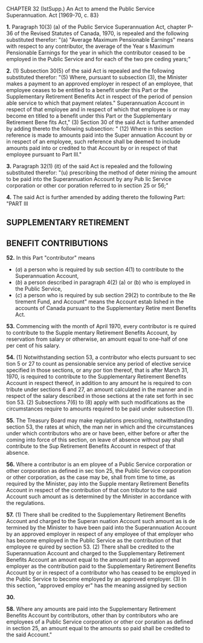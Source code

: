 CHAPTER 32 (IstSupp.)
An Act to amend the Public
Service Superannuation. Act
[1969-70, c. 83}

**1.** Paragraph 10(3) (a) of the Public
Service Superannuation Act, chapter P-36
of the Revised Statutes of Canada, 1970,
is repealed and the following substituted
therefor:
"(a) "Average Maximum Pensionable
Earnings" means with respect to any
contributor, the average of the Year s
Maximum Pensionable Earnings for
the year in which the contributor
ceased to be employed in the Public
Service and for each of the two pre
ceding years;"

**2.** (1) Subsection 30(5) of the said Act
is repealed and the following substituted
therefor:
"(5) Where, pursuant to subsection
(3), the Minister makes a payment to
an approved employer in respect of an
employee, that employee ceases to be
entitled to a benefit under this Part or
the Supplementary Retirement Benefits
Act in respect of the period of pension
able service to which that payment
relates."
Superannuation Account in respect of
that employee and in respect of which
that employee is or may become en
titled to a benefit under this Part or
the Supplementary Retirement Bene
fits Act,"
(3) Section 30 of the said Act is further
amended by adding thereto the following
subsection:
" (12) Where in this section reference is
made to amounts paid into the Super
annuation Account by or in respect of an
employee, such reference shall be deemed
to include amounts paid into or credited
to that Account by or in respect of that
employee pursuant to Part III."

**3.** Paragraph 32(1) (it) of the said Act
is repealed and the following substituted
therefor:
"(u) prescribing the method of deter
mining the amount to be paid into the
Superannuation Account by any Pub
lic Service corporation or other cor
poration referred to in section 25 or
56;"

**4.** The said Act is further amended by
adding thereto the following Part:
"PART III

## SUPPLEMENTARY RETIREMENT

## BENEFIT CONTRIBUTIONS

**52.** In this Part
"contributor" means
  * (_a_) a person who is required by sub
section 4(1) to contribute to the
Superannuation Account,
  * (_b_) a person described in paragraph
4(2) (a) or (b) who is employed in the
Public Service,
  * (_c_) a person who is required by sub
section 29(2) to contribute to the Re
tirement Fund, and
Account" means the Account estab
lished in the accounts of Canada
pursuant to the Supplementary Retire
ment Benefits Act.

**53.** Commencing with the month of
April 1970, every contributor is re
quired to contribute to the Supple
mentary Retirement Benefits Account,
by reservation from salary or otherwise,
an amount equal to one-half of one
per cent of his salary.

**54.** (1) Notwithstanding section 53, a
contributor who elects pursuant to sec
tion 5 or 27 to count as pensionable
service any period of elective service
specified in those sections, or any por
tion thereof, that is after March 31,
1970, is required to contribute to the
Supplementary Retirement Benefits
Account in respect thereof, in addition
to any amount he is required to con
tribute under sections 6 and 27, an
amount calculated in the manner and in
respect of the salary described in those
sections at the rate set forth in sec
tion 53.
(2) Subsections 7(6) to (8) apply with
such modifications as the circumstances
require to amounts required to be paid
under subsection (1).

**55.** The Treasury Board may make
regulations prescribing, notwithstanding
section 53, the rates at which, the man
ner in which and the circumstances under
which contributors who are or have been,
either before or after the coming into
force of this section, on leave of absence
without pay shall contribute to the Sup
Retirement Benefits Account
in respect of that absence.

**56.** Where a contributor is an em
ployee of a Public Service corporation
or other corporation as defined in sec
tion 25, the Public Service corporation
or other corporation, as the case may
be, shall from time to time, as required
by the Minister, pay into the Supple
mentary Retirement Benefits Account in
respect of the contribution of that con
tributor to the said Account such amount
as is determined by the Minister in
accordance with the regulations.

**57.** (1) There shall be credited to the
Supplementary Retirement Benefits
Account and charged to the Superan
nuation Account such amount as is de
termined by the Minister to have been
paid into the Superannuation Account
by an approved employer in respect of
any employee of that employer who has
become employed in the Public Service
as the contribution of that employee re
quired by section 53.
(2) There shall be credited to the
Superannuation Account and charged to
the Supplementary Retirement Benefits
Account an amount equal to the amount
paid to an approved employer as the
contribution paid to the Supplementary
Retirement Benefits Account by or in
respect of a contributor who has ceased
to be employed in the Public Service
to become employed by an approved
employer.
(3) In this section, "approved employ
er" has the meaning assigned by section

**30.**

**58.** Where any amounts are paid into
the Supplementary Retirement Benefits
Account by contributors, other than by
contributors who are employees of a
Public Service corporation or other cor
poration as defined in section 25, an
amount equal to the amounts so paid
shall be credited to the said Account."
